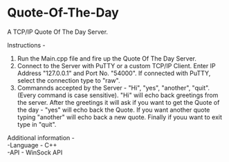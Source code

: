 # Quote-Of-The-Day
A TCP/IP Quote Of The Day Server. 

Instructions - 
1. Run the Main.cpp file and fire up the Quote Of The Day Server.
2. Connect to the Server with PuTTY or a custom TCP/IP Client. Enter IP Address "127.0.0.1" and Port No. "54000". If connected with PuTTY, select the connection type to "raw". 
3. Commannds accepted by the Server - "Hi", "yes", "another", "quit". (Every command is case sensitive).
"Hi" will echo back greetings from the server. After the greetings it will ask if you want to get the Quote of the day - "yes" will echo back the Quote. If you want another quote typing "another" will echo back a new quote. Finally if youu want to exit type in "quit".  

Additional information -  
-Language - C++  
-API - WinSock API  
